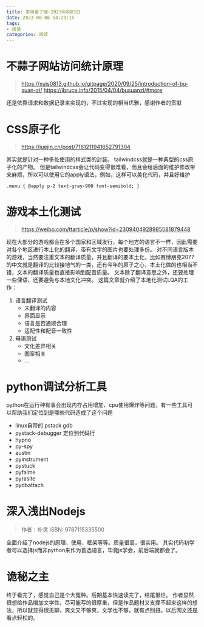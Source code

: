 ```yaml
---
title: 本周看了啥-2023年8月5日
date: 2023-08-06 14:29:15
tags: 
- 阅读
categories: 阅读
---
```

# 不蒜子网站访问统计原理
> https://xujs0813.github.io/gitpage/2020/09/25/introduction-of-bu-suan-zi/
> https://ibruce.info/2015/04/04/busuanzi/#more

还是依靠请求和数据记录来实现的，不过实现的相当优雅，感谢作者的贡献

# CSS原子化
> https://juejin.cn/post/7161211941652791304

其实就是针对一种多处使用的样式类的封装。
tailwindcss就是一种典型的css原子化的产物。
但是tailwindcss会让代码变得很难看，而且会给后面的维护修改带来麻烦，所以可以使用它的apply语法，例如，这样可以美化代码，并且好维护
```
.menu { @apply p-2 text-gray-900 font-semibold; }
```

# 游戏本土化测试
> https://weibo.com/ttarticle/p/show?id=2309404928985581879448

现在大部分的游戏都会在多个国家和区域发行，每个地方的语言不一样，因此需要对各个地区进行本土化的翻译，带有文字的图片也要处理多份。
对不同语言版本的游戏，当然要注重文本的翻译质量，并且翻译的要本土化，比如赛博朋克2077的中文就是翻译的比较接地气的一类，还有今年的原子之心，本土化做的也相当不错，文本的翻译质量也直接影响到配音质量。
文本除了翻译意思之外，还要处理一些俚语、还要避免与本地文化冲突。
这篇文章就介绍了本地化测试LQA的工作：
1. 语言翻译测试
    - 未翻译的内容
    - 界面显示
    - 语言是否通顺合理
    - 适配性和配音一致性
2. 母语测试
    - 文化差异相关
    - 图案相关
    - ...

# python调试分析工具
python在运行种有事会出现内存占用增加、cpu使用爆炸等问题，有一些工具可以帮助我们定位到是哪些代码造成了这个问题
- linux自带的 pstack gdb
- pystack-debugger  定位到代码行
- hypno
- py-spy
- austin
- pyinstrument
- pystuck
- pyfalme
- pyrasite
- pydbattach

# 深入浅出Nodejs

> 作者：朴灵
> ISBN: 9787115335500

全面介绍了nodejs的原理、使用、框架等等。质量很高，很实用。
其实代码初学者可以选择js而非python来作为首选语言，毕竟js学会，前后端就都会了。

# 诡秘之主

终于看完了，感觉自己是个大冤种。后期基本快速读完了，结尾很烂。
作者显然很想给作品增加文学性，尽可能写的很厚重，但是作品题材又支撑不起来这样的想法，所以就显得很无聊，爽文又不够爽，文学也不够，就有点别扭。以后网文还是看点轻松的。
